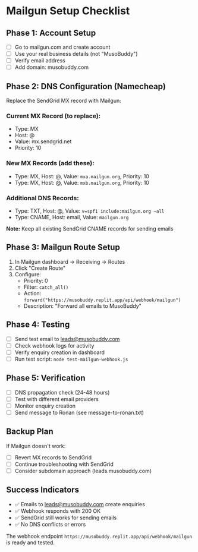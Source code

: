 # Mailgun Setup Checklist

## Phase 1: Account Setup
- [ ] Go to mailgun.com and create account
- [ ] Use your real business details (not "MusoBuddy")
- [ ] Verify email address
- [ ] Add domain: musobuddy.com

## Phase 2: DNS Configuration (Namecheap)
Replace the SendGrid MX record with Mailgun:

### Current MX Record (to replace):
- Type: MX
- Host: @
- Value: mx.sendgrid.net
- Priority: 10

### New MX Records (add these):
- Type: MX, Host: @, Value: `mxa.mailgun.org`, Priority: 10
- Type: MX, Host: @, Value: `mxb.mailgun.org`, Priority: 10

### Additional DNS Records:
- Type: TXT, Host: @, Value: `v=spf1 include:mailgun.org ~all`
- Type: CNAME, Host: email, Value: `mailgun.org`

**Note:** Keep all existing SendGrid CNAME records for sending emails

## Phase 3: Mailgun Route Setup
1. In Mailgun dashboard → Receiving → Routes
2. Click "Create Route"
3. Configure:
   - Priority: 0
   - Filter: `catch_all()`
   - Action: `forward("https://musobuddy.replit.app/api/webhook/mailgun")`
   - Description: "Forward all emails to MusoBuddy"

## Phase 4: Testing
- [ ] Send test email to leads@musobuddy.com
- [ ] Check webhook logs for activity
- [ ] Verify enquiry creation in dashboard
- [ ] Run test script: `node test-mailgun-webhook.js`

## Phase 5: Verification
- [ ] DNS propagation check (24-48 hours)
- [ ] Test with different email providers
- [ ] Monitor enquiry creation
- [ ] Send message to Ronan (see message-to-ronan.txt)

## Backup Plan
If Mailgun doesn't work:
- [ ] Revert MX records to SendGrid
- [ ] Continue troubleshooting with SendGrid
- [ ] Consider subdomain approach (leads.musobuddy.com)

## Success Indicators
- ✅ Emails to leads@musobuddy.com create enquiries
- ✅ Webhook responds with 200 OK
- ✅ SendGrid still works for sending emails
- ✅ No DNS conflicts or errors

The webhook endpoint `https://musobuddy.replit.app/api/webhook/mailgun` is ready and tested.